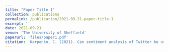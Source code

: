 ```yaml
---
title: "Paper Title 1"
collection: publications
permalink: /publication/2021-09-21-paper-title-1
excerpt: ''
date: 2021-09-21
venue: 'The University of Sheffield'
paperurl: 'files/paper1.pdf'
citation: 'Karpenko, C. (2021). Can sentiment analysis of Twitter be used to predict the results of the 2020 US Presidential Election? [Unpublished master's thesis]. The University of Sheffield.'
---
```

